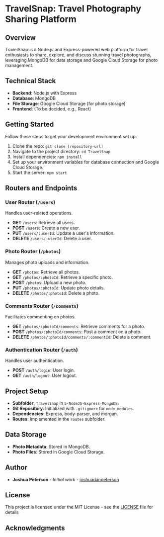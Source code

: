 # TravelSnap: Travel Photography Sharing Platform

## Overview

TravelSnap is a Node.js and Express-powered web platform for travel enthusiasts to share, explore, and discuss stunning travel photographs, leveraging MongoDB for data storage and Google Cloud Storage for photo management.

## Technical Stack

- **Backend**: Node.js with Express
- **Database**: MongoDB
- **File Storage**: Google Cloud Storage (for photo storage)
- **Frontend**: (To be decided, e.g., React)

## Getting Started

Follow these steps to get your development environment set up:

1. Clone the repo: `git clone [repository-url]`
2. Navigate to the project directory: `cd TravelSnap`
3. Install dependencies: `npm install`
4. Set up your environment variables for database connection and Google Cloud Storage.
5. Start the server: `npm start`

## Routers and Endpoints

### User Router (`/users`)

Handles user-related operations.

- **GET** `/users`: Retrieve all users.
- **POST** `/users`: Create a new user.
- **PUT** `/users/:userId`: Update a user's information.
- **DELETE** `/users/:userId`: Delete a user.

### Photo Router (`/photos`)

Manages photo uploads and information.

- **GET** `/photos`: Retrieve all photos.
- **GET** `/photos/:photoId`: Retrieve a specific photo.
- **POST** `/photos`: Upload a new photo.
- **PUT** `/photos/:photoId`: Update photo details.
- **DELETE** `/photos/:photoId`: Delete a photo.

### Comments Router (`/comments`)

Facilitates commenting on photos.

- **GET** `/photos/:photoId/comments`: Retrieve comments for a photo.
- **POST** `/photos/:photoId/comments`: Post a comment on a photo.
- **DELETE** `/photos/:photoId/comments/:commentId`: Delete a comment.

### Authentication Router (`/auth`)

Handles user authentication.

- **POST** `/auth/login`: User login.
- **GET** `/auth/logout`: User logout.

## Project Setup

- **Subfolder**: `TravelSnap` in `5-NodeJS-Express-MongoDB`.
- **Git Repository**: Initialized with `.gitignore` for `node_modules`.
- **Dependencies**: Express, body-parser, and morgan.
- **Routes**: Implemented in the `routes` subfolder.

## Data Storage

- **Photo Metadata**: Stored in MongoDB.
- **Photo Files**: Stored in Google Cloud Storage.

## Author

- **Joshua Peterson** - *Initial work* - [joshuadanpeterson](https://github.com/joshuadanpeterson)

## License

This project is licensed under the MIT License - see the [LICENSE](LICENSE.md) file for details

## Acknowledgments


